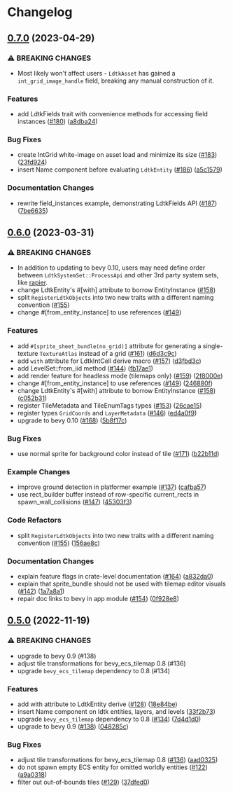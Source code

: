 # Changelog

## [0.7.0](https://github.com/Trouv/bevy_ecs_ldtk/compare/v0.6.0...v0.7.0) (2023-04-29)


### ⚠ BREAKING CHANGES

* Most likely won't affect users - `LdtkAsset` has gained a `int_grid_image_handle` field, breaking any manual construction of it.

### Features

* add LdtkFields trait with convenience methods for accessing field instances ([#180](https://github.com/Trouv/bevy_ecs_ldtk/issues/180)) ([a8dba24](https://github.com/Trouv/bevy_ecs_ldtk/commit/a8dba247ffee79c1eae2a2669c7ca0c6e5d17dd9))


### Bug Fixes

* create IntGrid white-image on asset load and minimize its size ([#183](https://github.com/Trouv/bevy_ecs_ldtk/issues/183)) ([23fd924](https://github.com/Trouv/bevy_ecs_ldtk/commit/23fd9244484505c50e2f6232aaf7a7d6355e0452))
* insert Name component before evaluating `LdtkEntity` ([#186](https://github.com/Trouv/bevy_ecs_ldtk/issues/186)) ([a5c1579](https://github.com/Trouv/bevy_ecs_ldtk/commit/a5c157936bb25bf1a13b4796ce2eea880cfa6687))


### Documentation Changes

* rewrite field_instances example, demonstrating LdtkFields API ([#187](https://github.com/Trouv/bevy_ecs_ldtk/issues/187)) ([7be6635](https://github.com/Trouv/bevy_ecs_ldtk/commit/7be663592ff7a173491f1f8d1679445c882d8752))

## [0.6.0](https://github.com/Trouv/bevy_ecs_ldtk/compare/v0.5.0...v0.6.0) (2023-03-31)


### ⚠ BREAKING CHANGES

* In addition to updating to bevy 0.10, users may need define order between `LdtkSystemSet::ProcessApi` and other 3rd party system sets, like [rapier](https://github.com/Trouv/bevy_ecs_ldtk/blob/5b8f17cc51f91ff9aedbed8afca560e750b557c8/examples/platformer/main.rs#L17).
* change LdtkEntity's #[with] attribute to borrow EntityInstance ([#158](https://github.com/Trouv/bevy_ecs_ldtk/issues/158))
* split `RegisterLdtkObjects` into two new traits with a different naming convention ([#155](https://github.com/Trouv/bevy_ecs_ldtk/issues/155))
* change #[from_entity_instance] to use references ([#149](https://github.com/Trouv/bevy_ecs_ldtk/issues/149))

### Features

* add `#[sprite_sheet_bundle(no_grid)]` attribute for generating a single-texture `TextureAtlas` instead of a grid ([#161](https://github.com/Trouv/bevy_ecs_ldtk/issues/161)) ([d6d3c9c](https://github.com/Trouv/bevy_ecs_ldtk/commit/d6d3c9c31d4a89179c6f5a867f6e35e25438ea6a))
* add `with` attribute for LdtkIntCell derive macro ([#157](https://github.com/Trouv/bevy_ecs_ldtk/issues/157)) ([d3fbd3c](https://github.com/Trouv/bevy_ecs_ldtk/commit/d3fbd3c76e4425a11b6255b2e1a2334dcd36e847))
* add LevelSet::from_iid method ([#144](https://github.com/Trouv/bevy_ecs_ldtk/issues/144)) ([fb17ae1](https://github.com/Trouv/bevy_ecs_ldtk/commit/fb17ae1a2a329c249f01d4728fc585c5550a98c5))
* add render feature for headless mode (tilemaps only) ([#159](https://github.com/Trouv/bevy_ecs_ldtk/issues/159)) ([2f8000e](https://github.com/Trouv/bevy_ecs_ldtk/commit/2f8000e4a8566e7bb2a1bf579ca21487fb44153f))
* change #[from_entity_instance] to use references ([#149](https://github.com/Trouv/bevy_ecs_ldtk/issues/149)) ([246880f](https://github.com/Trouv/bevy_ecs_ldtk/commit/246880f64deeca22e5ab1b733d5afc72f571fc7e))
* change LdtkEntity's #[with] attribute to borrow EntityInstance ([#158](https://github.com/Trouv/bevy_ecs_ldtk/issues/158)) ([c052b31](https://github.com/Trouv/bevy_ecs_ldtk/commit/c052b313979f45a698ffeece4803dca74f638784))
* register TileMetadata and TileEnumTags types ([#153](https://github.com/Trouv/bevy_ecs_ldtk/issues/153)) ([26cae15](https://github.com/Trouv/bevy_ecs_ldtk/commit/26cae1597801ca1f13bece97760fe6172e3dbb42))
* register types `GridCoords` and `LayerMetadata` ([#146](https://github.com/Trouv/bevy_ecs_ldtk/issues/146)) ([ed4a0f9](https://github.com/Trouv/bevy_ecs_ldtk/commit/ed4a0f9ae89ed4f709343d097e6652ec905284e5))
* upgrade to bevy 0.10 ([#168](https://github.com/Trouv/bevy_ecs_ldtk/issues/168)) ([5b8f17c](https://github.com/Trouv/bevy_ecs_ldtk/commit/5b8f17cc51f91ff9aedbed8afca560e750b557c8))


### Bug Fixes

* use normal sprite for background color instead of tile ([#171](https://github.com/Trouv/bevy_ecs_ldtk/issues/171)) ([b22b11d](https://github.com/Trouv/bevy_ecs_ldtk/commit/b22b11dee6c1a7d74fef3912ca1f0154bc0bc6a2))


### Example Changes

* improve ground detection in platformer example ([#137](https://github.com/Trouv/bevy_ecs_ldtk/issues/137)) ([cafba57](https://github.com/Trouv/bevy_ecs_ldtk/commit/cafba57e0e0fcf35927497693efcc38985658374))
* use rect_builder buffer instead of row-specific current_rects in spawn_wall_collisions ([#147](https://github.com/Trouv/bevy_ecs_ldtk/issues/147)) ([45303f3](https://github.com/Trouv/bevy_ecs_ldtk/commit/45303f368e684e9b9898a1238fd9e3b19064538e))


### Code Refactors

* split `RegisterLdtkObjects` into two new traits with a different naming convention ([#155](https://github.com/Trouv/bevy_ecs_ldtk/issues/155)) ([156ae8c](https://github.com/Trouv/bevy_ecs_ldtk/commit/156ae8cb7c512a8458297d166891b7e2a1ec932f))


### Documentation Changes

* explain feature flags in crate-level documentation ([#164](https://github.com/Trouv/bevy_ecs_ldtk/issues/164)) ([a832da0](https://github.com/Trouv/bevy_ecs_ldtk/commit/a832da00a97be592d917e4e44c5ab1781d7b34ca))
* explain that sprite_bundle should not be used with tilemap editor visuals ([#142](https://github.com/Trouv/bevy_ecs_ldtk/issues/142)) ([1a7a8a1](https://github.com/Trouv/bevy_ecs_ldtk/commit/1a7a8a177f20b717fbaa08832a1c47d07527f67e))
* repair doc links to bevy in app module ([#154](https://github.com/Trouv/bevy_ecs_ldtk/issues/154)) ([0f928e8](https://github.com/Trouv/bevy_ecs_ldtk/commit/0f928e89b97102b14a2ae4b2191e47e2a716ece9))

## [0.5.0](https://github.com/Trouv/bevy_ecs_ldtk/compare/v0.4.0...v0.5.0) (2022-11-19)


### ⚠ BREAKING CHANGES

* upgrade to bevy 0.9 (#138)
* adjust tile transformations for bevy_ecs_tilemap 0.8 (#136)
* upgrade `bevy_ecs_tilemap` dependency to 0.8 (#134)

### Features

* add with attribute to LdtkEntity derive ([#128](https://github.com/Trouv/bevy_ecs_ldtk/issues/128)) ([18e84be](https://github.com/Trouv/bevy_ecs_ldtk/commit/18e84be31a134bae77f3cd1334a5e3b93ca21bc4))
* insert Name component on ldtk entities, layers, and levels ([33f2b73](https://github.com/Trouv/bevy_ecs_ldtk/commit/33f2b737bd6b7b767dda1ff1a3303adb0eb27ef0))
* upgrade `bevy_ecs_tilemap` dependency to 0.8 ([#134](https://github.com/Trouv/bevy_ecs_ldtk/issues/134)) ([7d4d1d0](https://github.com/Trouv/bevy_ecs_ldtk/commit/7d4d1d0b82692ef60987784019132c31a6f08cf5))
* upgrade to bevy 0.9 ([#138](https://github.com/Trouv/bevy_ecs_ldtk/issues/138)) ([048285c](https://github.com/Trouv/bevy_ecs_ldtk/commit/048285cff1024b5f319bfb276511f534629b80b3))


### Bug Fixes

* adjust tile transformations for bevy_ecs_tilemap 0.8 ([#136](https://github.com/Trouv/bevy_ecs_ldtk/issues/136)) ([aad0325](https://github.com/Trouv/bevy_ecs_ldtk/commit/aad03258f6ba4000676831eed765f792deb0126d))
* do not spawn empty ECS entity for omitted worldly entities ([#122](https://github.com/Trouv/bevy_ecs_ldtk/issues/122)) ([a9a0318](https://github.com/Trouv/bevy_ecs_ldtk/commit/a9a0318924448613a59203a85669555ef672e266))
* filter out out-of-bounds tiles ([#129](https://github.com/Trouv/bevy_ecs_ldtk/issues/129)) ([37dfed0](https://github.com/Trouv/bevy_ecs_ldtk/commit/37dfed084f57f35516f636ba5ed0b94042eac63b))
